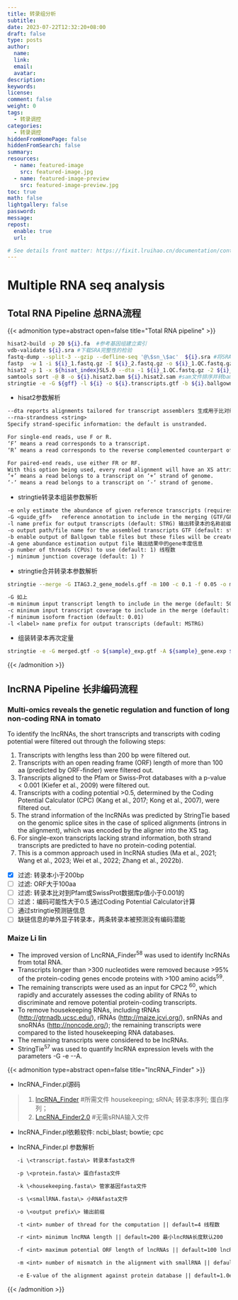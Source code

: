 ```yaml
---
title: 转录组分析
subtitle:
date: 2023-07-22T12:32:20+08:00
draft: false
type: posts
author:
  name:
  link:
  email:
  avatar:
description:
keywords:
license:
comment: false
weight: 0
tags:
  - 转录调控
categories:
  - 转录调控
hiddenFromHomePage: false
hiddenFromSearch: false
summary:
resources:
  - name: featured-image
    src: featured-image.jpg
  - name: featured-image-preview
    src: featured-image-preview.jpg
toc: true
math: false
lightgallery: false
password:
message:
repost:
  enable: true
  url:

# See details front matter: https://fixit.lruihao.cn/documentation/content-management/introduction/#front-matter
---
```

# Multiple RNA seq analysis
## Total RNA Pipeline 总RNA流程

{{< admonition type=abstract open=false title="Total RNA pipeline" >}}

```sh
hisat2-build -p 20 ${i}.fa  #参考基因组建立索引
vdb-validate ${i}.sra #下载SRA完整性的检验
fastq-dump --split-3 --gzip --defline-seq '@\$sn_\$ac'  ${i}.sra #将SRA文件拆分为双端reads
fastp  -w 1 -i ${i}_1.fastq.gz -I ${i}_2.fastq.gz -o ${i}_1.QC.fastq.gz -O ${i}_2.QC.fastq.gz #fastq文件进行质控
hisat2 -p 1 -x ${hisat_index}SL5.0 --dta -1 ${i}_1.QC.fastq.gz -2 ${i}_2.QC.fastq.gz -S ${i}.hisat2.sam --summary-file ${i}.hisat2.summary  --new-summary #对测序reads质控文件进行比对
samtools sort -@ 8 -o ${i}.hisat2.bam ${i}.hisat2.sam #sam文件排序并转bam
stringtie -e -G ${gff} -l ${i} -o ${i}.transcripts.gtf -b ${i}.ballgown -A ${i}_abundances.tsv -p 8 ${i}.hisat2.bam #对转录本进行定量 

```
- hisat2参数解析
```txt
--dta reports alignments tailored for transcript assemblers 生成用于比对组装的比对详情
--rna-strandness <string>
Specify strand-specific information: the default is unstranded.

For single-end reads, use F or R.
‘F’ means a read corresponds to a transcript.
‘R’ means a read corresponds to the reverse complemented counterpart of a transcript.

For paired-end reads, use either FR or RF.
With this option being used, every read alignment will have an XS attribute tag:
’+’ means a read belongs to a transcript on ‘+’ strand of genome.
‘-‘ means a read belongs to a transcript on ‘-‘ strand of genome.
```

- stringtie转录本组装参数解析
```txt
-e only estimate the abundance of given reference transcripts (requires -G) 限制reads比对的处理，仅估计和输出与用-G选项给出的参考转录本匹配的组装转录本。使用该选项，则会跳过处理与参考转录本不匹配的组装转录本，这将大大的提升了处理速度。
-G <guide_gff>   reference annotation to include in the merging (GTF/GFF3) 参考注释基因组文件(GTF/GFF3)
-l name prefix for output transcripts (default: STRG) 输出转录本的名称前缀
-o output path/file name for the assembled transcripts GTF (default: stdout) 指定输出组装的GTF文件的路径和名称
-b enable output of Ballgown table files but these files will be created under the directory path given as <dir_path> 输出ballgown格式的文件
-A gene abundance estimation output file 输出结果中的gene丰度信息
-p number of threads (CPUs) to use (default: 1) 线程数
-j minimum junction coverage (default: 1) ?
```
- stringtie合并转录本参数解析
```sh
stringtie --merge -G ITAG3.2_gene_models.gff -m 100 -c 0.1 -f 0.05 -o merged.gtf gtf.list 
```
```txt
-G 如上
-m minimum input transcript length to include in the merge (default: 50) 合并文件中，指定允许最小输入转录本的长度 (默认值: 50)
-c minimum input transcript coverage to include in the merge (default: 0)  合并文件中，指定允许最低输入转录本的覆盖度(默认值: 0)
-f minimum isoform fraction (default: 0.01)
-l <label> name prefix for output transcripts (default: MSTRG)
```
- 组装转录本再次定量
```sh
stringtie -e -G merged.gtf -o ${sample}_exp.gtf -A ${sample}_gene.exp ${sample}_uniq.header.bam
```
{{< /admonition >}}

## lncRNA Pipeline 长非编码流程
### Multi-omics reveals the genetic regulation and function of long non-coding RNA in tomato
To identify the lncRNAs, the short transcripts and transcripts with coding potential were filtered out through the following steps: 
1. Transcripts with lengths less than 200 bp were filtered out.
2. Transcripts with an open reading frame (ORF) length of more than 100 aa (predicted by ORF-finder) were filtered out.
3. Transcripts aligned to the Pfam or Swiss-Prot databases with a p-value < 0.001 (Kiefer et al., 2009) were filtered out.
4. Transcripts with a coding potential >0.5, determined  by the Coding Potential Calculator (CPC) (Kang et al., 2017; Kong et al., 2007), were filtered out. 
5. The strand information of the lncRNAs was predicted by StringTie based on the genomic splice sites in the case of spliced alignments (introns in the alignment), which was encoded by the aligner into the XS tag. 
6. For single-exon transcripts lacking strand information, both strand transcripts are predicted to have no protein-coding potential. 
7. This is a common approach used in lncRNA studies (Ma et al., 2021; Wang et al., 2023; Wei et al., 2022; Zhang et al., 2022b). 

- [x] 过滤: 转录本小于200bp 
- [ ] 过滤: ORF大于100aa
- [ ] 过滤: 转录本比对到Pfam或SwissProt数据库p值小于0.001的
- [ ] 过滤：编码可能性大于0.5 通过Coding Potential Calculator计算
- [ ] 通过stringtie预测链信息
- [ ] 缺链信息的单外显子转录本，两条转录本被预测没有编码潜能
### Maize Li lin

- The improved version of LncRNA_Finder<sup>58</sup> was used to identify lncRNAs from total RNA.
- Transcripts longer than >300 nucleotides were removed because >95% of the protein-coding genes encode proteins with >100 amino acids<sup>59</sup>.
- The remaining transcripts were used as an input for CPC2 <sup>60</sup>, which rapidly and accurately assesses the coding ability of RNAs to discriminate and remove potential protein-coding transcripts.
- To remove housekeeping RNAs, including tRNAs (http://gtrnadb.ucsc.edu/), rRNAs (http://maize.jcvi.org/), snRNAs and snoRNAs (http://noncode.org/); the remaining transcripts were compared to the listed housekeeping RNA databases.
- The remaining transcripts were considered to be lncRNAs.
- StringTie<sup>57</sup> was used to quantify lncRNA expression levels with the parameters -G -e --A.

{{< admonition type=abstract open=false title="lncRNA_Finder" >}}  
- lncRNA_Finder.pl源码
> 1. [lncRNA_Finder](https://github.com/caulilin/lncRNA_Finder/blob/master/LncRNA_Finder.pl) #所需文件 housekeeping; sRNA; 转录本序列; 蛋白序列；
> 2. [LncRNA_Finder2.0](https://github.com/hanlinqian/LncRNA_Finder2.0/blob/master/LncRNA_Finder2.0.pl) #无需sRNA输入文件

- lncRNA_Finder.pl依赖软件: ncbi_blast; bowtie; cpc

- lncRNA_Finder.pl 参数解析
``` txt
   -i \<transcript.fasta\> 转录本fasta文件

   -p \<protein.fasta\> 蛋白fasta文件

   -k \<housekeeping.fasta\> 管家基因fasta文件

   -s \<smallRNA.fasta\> 小RNAfasta文件

   -o \<output prefix\> 输出前缀

   -t <int> number of thread for the computation || default=4 线程数

   -r <int> minimum lncRNA length || default=200 最小lncRNA长度默认200

   -f <int> maximum potential ORF length of lncRNAs || default=100 lncRNA蛋白ORF的最大长度

   -m <int> number of mismatch in the alignment with smallRNA || default=0 与小RNA错误匹配的数量

   -e E-value of the alignment against protein database || default=1.0e-3 蛋白数据库比对e-value值
```
{{< /admonition >}}
